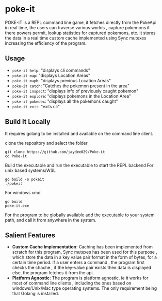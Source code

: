 # poke-it

POKE-IT is a REPL command line game, it fetches directly from the PokeApi in real time, the users can traverse various worlds , capture pokemons if there powers permit, lookup statistics for captured pokemons, etc. it stores the data in a real time custom cache implemented using Sync mutexes increasing the efficiency of the program. 

## Usage

- `poke-it help`: "displays cli commands"
- `poke-it map`: "displays Location Areas"
- `poke-it mapb`: "displays previous Location Areas"
- `poke-it catch`: "Catches the pokemon present in the area"
- `poke-it inspect`: "displays info of previously caught pokemon"
- `poke-it explore`: "displays pokemons in the Location Area"
- `poke-it pokedex`: "displays all the pokemons caught"
- `poke-it exit`: "exits cli"

## Build It Locally

It requires golang to be installed and available on the command line client.

clone the repository and select the folder
```
git clone https://github.com/jaydee029/Poke-it
cd Poke-it
```

Build the executable and run the executable to start the REPL backend
For unix based systems/WSL
```
go build -o pokeit
./pokeit
```

For windows cmd
```
go build
poke-it.exe
```

For the program to be globally available add the executable to your system path, and call it from anywhere in the system.

## Salient Features

- **Custom Cache Implementation:** Caching has been implemented from scratch for this program, Sync mutexes has been used for this purpose , which store the data in a key value pair format in the form of bytes, for a certain time period. If a user enters a command , the program first checks the chache , if the key-value pair exists then data is displayed else, the program fetches it from the api.
- **Platform Agnostic:** The program is platform agnostic, ie it works for most of command line clients , including the ones based on windows/Unix/Mac type operating systems.
The only requirement being that Golang is installed. 
